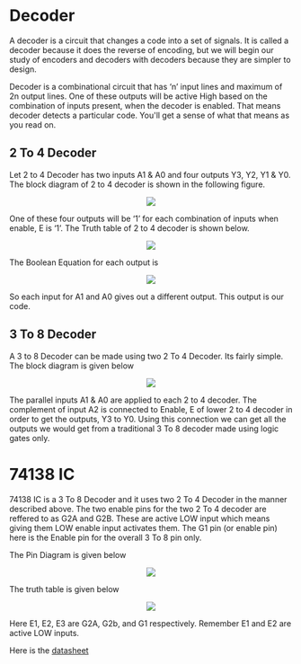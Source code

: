 # Decoder

A decoder is a circuit that changes a code into a set of signals. It is called a decoder because it does the reverse of encoding, but we will begin our study of encoders and decoders with decoders because they are simpler to design. 

Decoder is a combinational circuit that has ‘n’ input lines and maximum of 2n output lines. One of these outputs will be active High based on the combination of inputs present, when the decoder is enabled. That means decoder detects a particular code.
You'll get a sense of what that means as you read on.

## 2 To 4 Decoder

Let 2 to 4 Decoder has two inputs A1 & A0 and four outputs Y3, Y2, Y1 & Y0. The block diagram of 2 to 4 decoder is shown in the following figure.

<p align="center">
<img src="https://user-images.githubusercontent.com/58845531/79677411-9ccc2900-820e-11ea-8b95-45b0e9d7aa18.jpg"/>
</p> 

One of these four outputs will be ‘1’ for each combination of inputs when enable, E is ‘1’. The Truth table of 2 to 4 decoder is shown below.

<p align="center">
<img src="https://user-images.githubusercontent.com/58845531/79677456-6511b100-820f-11ea-94aa-de12fa39fe0c.png"/>
</p> 

The Boolean Equation for each output is

<p align="center">
<img src="https://user-images.githubusercontent.com/58845531/79677514-df423580-820f-11ea-90e2-bd3fcac37b7f.png"/>
</p> 

So each input for A1 and A0 gives out a different output. This output is our code.

## 3 To 8 Decoder

A 3 to 8 Decoder can be made using two 2 To 4 Decoder. Its fairly simple. The block diagram is given below

<p align="center">
<img src="https://user-images.githubusercontent.com/58845531/79677644-44e2f180-8211-11ea-9c24-628719718a2a.png"/>
</p> 

The parallel inputs A1 & A0 are applied to each 2 to 4 decoder. The complement of input A2 is connected to Enable, E of lower 2 to 4 decoder in order to get the outputs, Y3 to Y0. Using this connection we can get all the outputs we would get from a traditional 3 To 8 decoder made using logic gates only. 

# 74138 IC

74138 IC is a 3 To 8 Decoder and it uses two 2 To 4 Decoder in the manner described above. The two enable pins for the two 2 To 4 decoder are reffered to as G2A and G2B. These are active LOW input which means giving them LOW enable input activates them. The G1 pin (or enable pin) here is the Enable pin for the overall 3 To 8 pin only. 

The Pin Diagram is given below

<p align="center">
<img src="https://user-images.githubusercontent.com/58845531/79677783-6b555c80-8212-11ea-87ae-ad47b8069879.png"/>
</p> 

The truth table is given below

<p align="center">
<img src="https://user-images.githubusercontent.com/58845531/79677891-5927ee00-8213-11ea-8174-a72e18ba57bb.png"/>
</p> 

Here E1, E2, E3 are G2A, G2b, and G1 respectively. Remember E1 and E2 are active LOW inputs.

Here is the [datasheet](https://www.ti.com/lit/ds/symlink/sn54ls138-sp.pdf)
